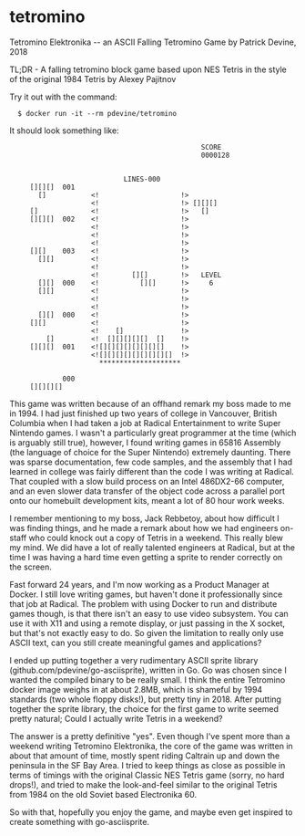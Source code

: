 # tetromino
Tetromino Elektronika -- an ASCII Falling Tetromino Game
by Patrick Devine, 2018

TL;DR - A falling tetromino block game based upon NES Tetris in the style of the original 1984 Tetris by Alexey Pajitnov

Try it out with the command:

```
  $ docker run -it --rm pdevine/tetromino
```

It should look something like:

```
                                               SCORE
                                               0000128                      
                                                                            
                                                                            
                            LINES-000                                       
     [][][]  001                                                            
       []           <!                    !>                              
                    <!                    !> [][][]
     []             <!                    !>   []          
     [][][]  002    <!                    !>
                    <!                    !>
                    <!                    !>
                    <!                    !>
     [][]    003    <!                    !>               
       [][]         <!                    !>               
                    <!                    !>               
                    <!        [][]        !>   LEVEL
       [][]  000    <!          [][]      !>     6         
       [][]         <!                    !>
                    <!                    !>
                    <!                    !>
       [][]  000    <!                    !>
     [][]           <!                    !>
                    <!    []              !>
         []         <!  [][][][][]  []    !>
     [][][]  001    <![][][][][][][][]    !>
                    <![][][][][][][][][]  !>
                      ********************

             000
     [][][][]

```


This game was written because of an offhand remark my boss made to me in 1994.  I had just finished up two years of college
in Vancouver, British Columbia when I had taken a job at Radical Entertainment to write Super Nintendo games.  I wasn't
a particularly great programmer at the time (which is arguably still true), however, I found writing games in 65816 Assembly
(the language of choice for the Super Nintendo) extremely daunting.  There was sparse documentation, few code samples, and
the assembly that I had learned in college was fairly different than the code I was writing at Radical.  That coupled with
a slow build process on an Intel 486DX2-66 computer, and an even slower data transfer of the object code across a parallel
port onto our homebuilt development kits, meant a lot of 80 hour work weeks.

I remember mentioning to my boss, Jack Rebbetoy, about how difficult I was finding things, and he made a remark about how
we had engineers on-staff who could knock out a copy of Tetris in a weekend.  This really blew my mind.  We did have a lot of
really talented engineers at Radical, but at the time I was having a hard time even getting a sprite to render correctly on
the screen.

Fast forward 24 years, and I'm now working as a Product Manager at Docker.  I still love writing games, but haven't done it
professionally since that job at Radical.  The problem with using Docker to run and distribute games though, is that there
isn't an easy to use video subsystem.  You can use it with X11 and using a remote display, or just passing in the X socket,
but that's not exactly easy to do.  So given the limitation to really only use ASCII text, can you still create meaningful
games and applications?

I ended up putting together a very rudimentary ASCII sprite library (github.com/pdevine/go-asciisprite), written in Go.  Go
was chosen since I wanted the compiled binary to be really small.  I think the entire Tetromino docker image weighs in at
about 2.8MB, which is shameful by 1994 standards (two whole floppy disks!), but pretty tiny in 2018.  After putting together
the sprite library, the choice for the first game to write seemed pretty natural;  Could I actually write Tetris in a
weekend?

The answer is a pretty definitive "yes".  Even though I've spent more than a weekend writing Tetromino 
Elektronika, the core of the game was written in about that amount of time, mostly spent riding Caltrain up and down the peninsula
in the SF Bay Area.  I tried to keep things as close as possible in terms of timings with the original Classic NES Tetris game
(sorry, no hard drops!), and tried to make the look-and-feel similar to the original Tetris from 1984 on the old Soviet based
Electronika 60.

So with that, hopefully you enjoy the game, and maybe even get inspired to create something with go-asciisprite.

